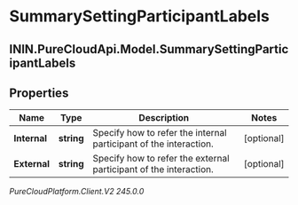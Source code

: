 # SummarySettingParticipantLabels

## ININ.PureCloudApi.Model.SummarySettingParticipantLabels

## Properties

|Name | Type | Description | Notes|
|------------ | ------------- | ------------- | -------------|
| **Internal** | **string** | Specify how to refer the internal participant of the interaction. | [optional] |
| **External** | **string** | Specify how to refer the external participant of the interaction. | [optional] |



_PureCloudPlatform.Client.V2 245.0.0_
